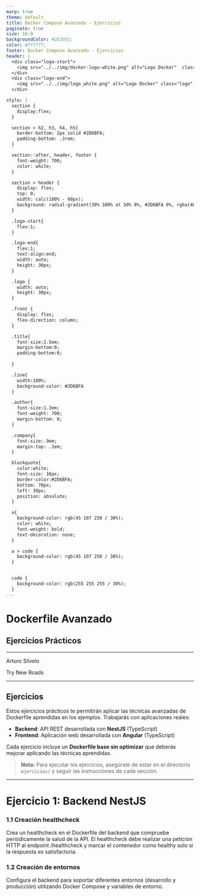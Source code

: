 ```yaml
---
marp: true
theme: default
title: Docker Compose Avanzado - Ejercicios
paginate: true
size: 16:9
backgroundColor: #2E2052;
color: #ffffff;
footer: Docker Compose Avanzado - Ejercicios
header: |
  <div class="logo-start">
    <img src="../../img/docker-logo-white.png" alt="Logo Docker"  class="logo"/>
  </div>
  <div class="logo-end">
    <img src="../../img/logo_white.png" alt="Logo Docker" class="logo" />
  </div>

style: |
  section {
    display:flex;
  }

  section > h2, h3, h4, h5{
    border-bottom: 2px solid #2D6BFA;
    padding-bottom: .3rem;
  }

  section::after, header, footer {
    font-weight: 700;
    color: white;
  }

  section > header {
    display: flex;
    top: 0;
    width: calc(100% - 60px);
    background: radial-gradient(30% 100% at 50% 0%, #2D6BFA 0%, rgba(46, 32, 82, 0.00) 100%);
  }

  .logo-start{
    flex:1;
  }

  .logo-end{
    flex:1;
    text-align:end;
    width: auto;
    height: 30px;
  }

  .logo {
    width: auto;
    height: 30px;
  }

  .front {
    display: flex;
    flex-direction: column;
  }

  .title{
    font-size:2.5em;
    margin-bottom:0;
    padding-bottom:0;
    
  }

  .line{
    width:100%;
    background-color: #2D6BFA
  }

  .author{
    font-size:1.3em;
    font-weight: 700;
    margin-bottom: 0;
  }

  .company{
    font-size:.9em;
    margin-top: .1em;
  }

  blockquote{
    color:white;
    font-size: 16px;
    border-color:#2D6BFA;
    bottom: 70px;
    left: 30px;
    position: absolute;
  }

  a{
    background-color: rgb(45 107 250 / 30%);
    color: white;
    font-weight: bold;
    text-decoration: none;
  }

  a > code {
    background-color: rgb(45 107 250 / 30%);
  }


  code {
    background-color: rgb(255 255 255 / 30%);
  }
---
```


  <!-- _paginate: skip -->

  <div class="front">
    <h1 class="title"> Dockerfile Avanzado </h1>
    <h2 class="title"> Ejercicios Prácticos </h2>
    <hr class="line"/>
    <p class="author">Arturo Silvelo</p>
    <p class="company">Try New Roads</p>
  </div>

---

## Ejercicios

Estos ejercicios prácticos te permitirán aplicar las técnicas avanzadas de Dockerfile aprendidas en los ejemplos. Trabajarás con aplicaciones reales:

- **Backend**: API REST desarrollada con **NestJS** (TypeScript)
- **Frontend**: Aplicación web desarrollada con **Angular** (TypeScript)

Cada ejercicio incluye un **Dockerfile base sin optimizar** que deberás mejorar aplicando las técnicas aprendidas.

> **Nota:** Para ejecutar los ejercicios, asegúrate de estar en el directorio `ejercicios/` y seguir las instrucciones de cada sección.

---

# Ejercicio 1: Backend NestJS

### 1.1 Creación healthcheck

Crea un healthcheck en el Dockerfile del backend que compruebe periódicamente la salud de la API.
El healthcheck debe realizar una petición HTTP al endpoint /healthcheck y marcar el contenedor como healthy solo si la respuesta es satisfactoria.

### 1.2 Creación de entornos

Configura el backend para soportar diferentes entornos (desarrollo y producción) utilizando Docker Compose y variables de entorno.
